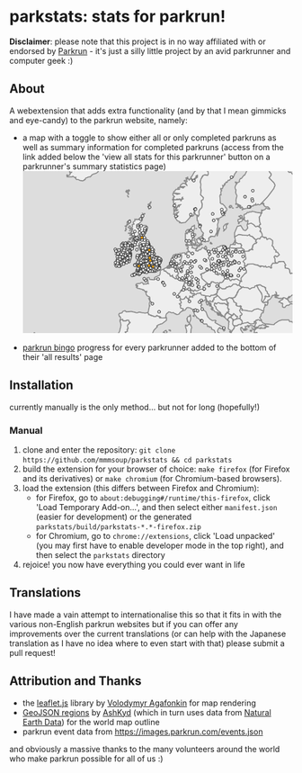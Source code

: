 # parkstats: stats for parkrun!

**Disclaimer**: please note that this project is in no way affiliated with or endorsed by [Parkrun](https://www.parkrun.com) - it's just a silly little project by an avid parkrunner and computer geek :)

## About

A webextension that adds extra functionality (and by that I mean gimmicks and eye-candy) to the parkrun website, namely:

- a map with a toggle to show either all or only completed parkruns as well as summary information for completed parkruns (access from the link added below the 'view all stats for this parkrunner' button on a parkrunner's summary statistics page)
![map demonstration](mapdemo.gif)

- [parkrun bingo](https://www.parkrun.org.uk/cranleigh/news/2020/07/11/are-you-playing-or-will-start-parkrun-bingo/) progress for every parkrunner added to the bottom of their 'all results' page

## Installation
currently manually is the only method... but not for long (hopefully!)
### Manual
1. clone and enter the repository: `git clone https://github.com/mmmsoup/parkstats && cd parkstats`
2. build the extension for your browser of choice: `make firefox` (for Firefox and its derivatives) or `make chromium` (for Chromium-based browsers).
3. load the extension (this differs between Firefox and Chromium):
    - for Firefox, go to `about:debugging#/runtime/this-firefox`, click 'Load Temporary Add-on...', and then select either `manifest.json` (easier for development) or the generated `parkstats/build/parkstats-*.*-firefox.zip`
    - for Chromium, go to `chrome://extensions`, click 'Load unpacked' (you may first have to enable developer mode in the top right), and then select the `parkstats` directory
4. rejoice! you now have everything you could ever want in life

## Translations
I have made a vain attempt to internationalise this so that it fits in with the various non-English parkrun websites but if you can offer any improvements over the current translations (or can help with the Japanese translation as I have no idea where to even start with that) please submit a pull request!

## Attribution and Thanks
- the [leaflet.js](https://leafletjs.com) library by [Volodymyr Agafonkin](https://agafonkin.com) for map rendering
- [GeoJSON regions](https://geojson-maps.ash.ms/) by [AshKyd](https://github.com/AshKyd) (which in turn uses data from [Natural Earth Data](https://www.naturalearthdata.com)) for the world map outline
- parkrun event data from https://images.parkrun.com/events.json

and obviously a massive thanks to the many volunteers around the world who make parkrun possible for all of us :)
